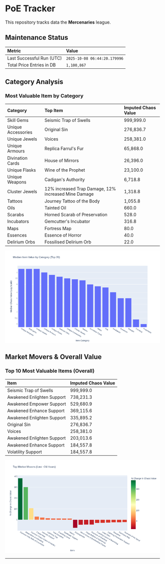 # PoE Tracker

This repository tracks data the **Mercenaries** league.

## Maintenance Status

<!-- START_MAINTENANCE -->
| Metric | Value |
|:---|:---|
| Last Successful Run (UTC) | `2025-10-08 06:44:20.179996` |
| Total Price Entries in DB | `1,100,867` |

<!-- END_MAINTENANCE -->

## Category Analysis

<!-- START_CATEGORY_ANALYSIS -->
### Most Valuable Item by Category
| Category | Top Item | Imputed Chaos Value |
| :--- | :--- | :--- |
| Skill Gems | Seismic Trap of Swells | 999,999.0 |
| Unique Accessories | Original Sin | 276,836.7 |
| Unique Jewels | Voices | 258,381.0 |
| Unique Armours | Replica Farrul's Fur | 65,868.0 |
| Divination Cards | House of Mirrors | 26,396.0 |
| Unique Flasks | Wine of the Prophet | 23,100.0 |
| Unique Weapons | Cadigan's Authority | 6,718.8 |
| Cluster Jewels | 12% increased Trap Damage, 12% increased Mine Damage | 1,318.8 |
| Tattoos | Journey Tattoo of the Body | 1,055.8 |
| Oils | Tainted Oil | 660.0 |
| Scarabs | Horned Scarab of Preservation | 528.0 |
| Incubators | Gemcutter's Incubator | 316.8 |
| Maps | Fortress Map | 80.0 |
| Essences | Essence of Horror | 40.0 |
| Delirium Orbs | Fossilised Delirium Orb | 22.0 |


![Category Analysis Chart](charts/category_analysis.png)
<!-- END_CATEGORY_ANALYSIS -->

## Market Movers & Overall Value

<!-- START_ANALYSIS -->
### Top 10 Most Valuable Items (Overall)
| Item | Imputed Chaos Value |
| :--- | :--- |
| Seismic Trap of Swells | 999,999.0 |
| Awakened Enlighten Support | 738,231.3 |
| Awakened Empower Support | 529,680.9 |
| Awakened Enhance Support | 369,115.6 |
| Awakened Enlighten Support | 335,895.2 |
| Original Sin | 276,836.7 |
| Voices | 258,381.0 |
| Awakened Enlighten Support | 203,013.6 |
| Awakened Enhance Support | 184,557.8 |
| Volatility Support | 184,557.8 |


![Market Movers Chart](charts/market_movers.png)
<!-- END_ANALYSIS -->

---
